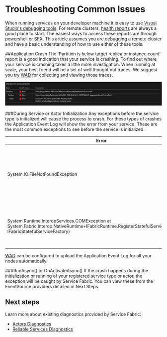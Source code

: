 <properties
   pageTitle="Troubleshoot Common Issues | Microsoft Azure"
   description="The most common issues encountered while deploying services on Microsoft Azure Service Fabric."
   services="service-fabric"
   documentationCenter=".net"
   authors="mattrowmsft"
   manager="timlt"
   editor=""/>

<tags
   ms.service="service-fabric"
   ms.devlang="dotnet"
   ms.topic="article"
   ms.tgt_pltfrm="NA"
   ms.workload="NA"
   ms.date="11/10/2015"
   ms.author="mattrow"/>


# Troubleshooting Common Issues
When running services on your developer machine it is easy to use [Visual Studio's debugging tools](service-fabric-diagnostics-how-to-monitor-and-diagnose-services-locally.md). For remote clusters, [health reports](service-fabric-view-entities-aggregated-health.md) are always a good place to start. The easiest ways to access these reports are through powershell or [SFX](service-fabric-visualizing-your-cluster.md). This article assumes you are debugging a remote cluster and have a basic understanding of how to use either of these tools.

##Application Crash
The 'Partition is below target replica or instance count' report is a good indication that your service is crashing. To find out where your service is crashing takes a little more investigation. When running at scale, your best friend will be a set of well thought out traces.  We suggest you try [WAD](service-fabric-diagnostics-how-to-setup-wad-operational-insights.md) for collecting and viewing those traces.

![SFX Partition Health](./media/service-fabric-diagnostics-troubleshoot-common-scenarios/crashNewApp.png)

###During Service or Actor Initialization
Any exceptions before the service type is initialized will cause the process to crash. For these types of crashes the Application Event Log will show the error from your service.
These are the most common exceptions to see before the service is initialized.

| Error | Description |
| --- | --- |
| System.IO.FileNotFoundException | These are often due to missing assembly dependencies. Check the CopyLocal property in Visual Studio or the GAC for the node.
| System.Runtime.InteropServices.COMException at System.Fabric.Interop.NativeRuntime+IFabricRuntime.RegisterStatefulServiceFactory(IntPtr, IFabricStatefulServiceFactory)|This indicates the service type name registered does not match with the service manifest. |

[WAD](service-fabric-diagnostics-how-to-setup-wad-operational-insights.md) can be configured to upload the Application Event Log for all your nodes automatically.

###RunAsync() or OnActivateAsync()
If the crash happens during the initialization or running of your registered service type or actor, the exception will be caught by Service Fabric. You can view these from the EventSource providers detailed in Next Steps.

## Next steps

Learn more about existing diagnostics provided by Service Fabric:

* [Actors Diagnostics](service-fabric-reliable-actors-diagnostics.md)
* [Reliable Services Diagnostics](service-fabric-reliable-services-diagnostics.md)
